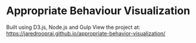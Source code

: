 # Appropriate Behaviour Visualization
Built using D3.js, Node.js and Gulp
View the project at: https://jaredrooprai.github.io/appropriate-behavior-visualization/
